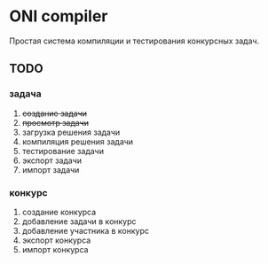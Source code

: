 # ONI compiler

Простая система компиляции и тестирования конкурсных задач.

## TODO

### задача

1. ~~создание задачи~~
2. ~~просмотр задачи~~
3. загрузка решения задачи
4. компиляция решения задачи
5. тестирование задачи
6. экспорт задачи
7. импорт задачи

### конкурс

1. создание конкурса
2. добавление задачи в конкурс
3. добавление участника в конкурс
4. экспорт конкурса
5. импорт конкурса

